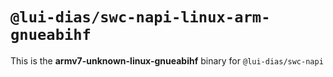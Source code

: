 # `@lui-dias/swc-napi-linux-arm-gnueabihf`

This is the **armv7-unknown-linux-gnueabihf** binary for `@lui-dias/swc-napi`
